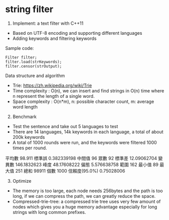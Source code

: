 # string filter
1. Implement: a text filter with C++11
* Based on UTF-8 encoding and supporting different languages
* Adding keywords and filtering keywords

Sample code:
<pre><code>Filter filter;
filter.load(strKeywords);
filter.censor(strOutput);
</code></pre>

Data structure and algorithm
* Trie: https://zh.wikipedia.org/wiki/Trie
* Time complexity : O(n), we can insert and find strings in O(n) time where n represent the length of a single word.
* Space complexity : O(n*m), n: possible character count, m: average word length

2. Benchmark
* Test the sentence and take out 5 languages to test
* There are 14 languages, 14k keywords in each language, a total of about 200k keywords
* A total of 1000 rounds were run, and the keywords were filtered 1000 times per round.

平均數	98.911
標準誤	0.382339198
中間值	96
眾數	92
標準差	12.09062704
變異數	146.1832623
峰度	48.17608222
偏態	5.576638758
範圍	162
最小值	89
最大值	251
總和	98911
個數	1000
信賴度(95.0%)	0.75028006


3. Optimize
* The memory is too large, each node needs 256bytes and the path is too long, if we can compress the path, we can greatly reduce the space.
* Compressed-trie-tree: a compressed trie tree uses very few amount of nodes which gives you a huge memory advantage especially for long strings with long common prefixes.
